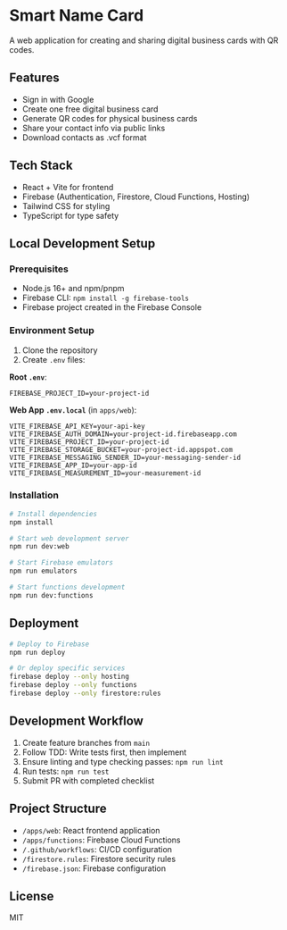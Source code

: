 # Smart Name Card

A web application for creating and sharing digital business cards with QR codes.

## Features

- Sign in with Google
- Create one free digital business card
- Generate QR codes for physical business cards
- Share your contact info via public links
- Download contacts as .vcf format

## Tech Stack

- React + Vite for frontend
- Firebase (Authentication, Firestore, Cloud Functions, Hosting)
- Tailwind CSS for styling
- TypeScript for type safety

## Local Development Setup

### Prerequisites

- Node.js 16+ and npm/pnpm
- Firebase CLI: `npm install -g firebase-tools`
- Firebase project created in the Firebase Console

### Environment Setup

1. Clone the repository
2. Create `.env` files:

**Root `.env`**:
```
FIREBASE_PROJECT_ID=your-project-id
```

**Web App `.env.local`** (in `apps/web`):
```
VITE_FIREBASE_API_KEY=your-api-key
VITE_FIREBASE_AUTH_DOMAIN=your-project-id.firebaseapp.com
VITE_FIREBASE_PROJECT_ID=your-project-id
VITE_FIREBASE_STORAGE_BUCKET=your-project-id.appspot.com
VITE_FIREBASE_MESSAGING_SENDER_ID=your-messaging-sender-id
VITE_FIREBASE_APP_ID=your-app-id
VITE_FIREBASE_MEASUREMENT_ID=your-measurement-id
```

### Installation

```bash
# Install dependencies
npm install

# Start web development server
npm run dev:web

# Start Firebase emulators
npm run emulators

# Start functions development
npm run dev:functions
```

## Deployment

```bash
# Deploy to Firebase
npm run deploy

# Or deploy specific services
firebase deploy --only hosting
firebase deploy --only functions
firebase deploy --only firestore:rules
```

## Development Workflow

1. Create feature branches from `main`
2. Follow TDD: Write tests first, then implement
3. Ensure linting and type checking passes: `npm run lint`
4. Run tests: `npm run test`
5. Submit PR with completed checklist

## Project Structure

- `/apps/web`: React frontend application
- `/apps/functions`: Firebase Cloud Functions
- `/.github/workflows`: CI/CD configuration
- `/firestore.rules`: Firestore security rules
- `/firebase.json`: Firebase configuration

## License

MIT
